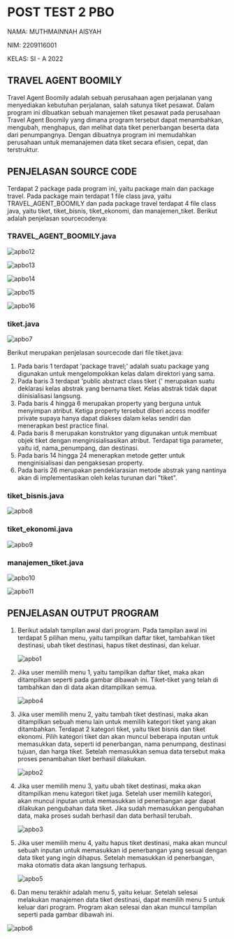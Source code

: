 # POST TEST 2 PBO

<p>NAMA: MUTHMAINNAH AISYAH<p>
<p>NIM: 2209116001<p>
<p>KELAS: SI - A 2022<p>

## TRAVEL AGENT BOOMILY
<p>Travel Agent Boomily adalah sebuah perusahaan agen perjalanan yang menyediakan kebutuhan perjalanan, salah satunya tiket pesawat. Dalam program ini dibuatkan sebuah manajemen tiket pesawat pada perusahaan Travel Agent Boomily yang dimana program tersebut dapat menambahkan, mengubah, menghapus, dan melihat data tiket penerbangan beserta data dari penumpangnya. Dengan dibuatnya program ini memudahkan perusahaan untuk memanajemen data tiket secara efisien, cepat, dan terstruktur.<p>

## PENJELASAN SOURCE CODE
<p>Terdapat 2 package pada program ini, yaitu package main dan package travel. Pada package main terdapat 1 file class java, yaitu TRAVEL_AGENT_BOOMILY dan pada package travel terdapat 4 file class java, yaitu tiket, tiket_bisnis, tiket_ekonomi, dan manajemen_tiket. Berikut adalah penjelasan sourcecodenya:<p>

### TRAVEL_AGENT_BOOMILY.java

![apbo12](https://github.com/muthmainnahaisyah/pbo-post-test-2/assets/122006658/c9e7ca57-3855-4fee-83fe-32e6145a2ff7)

![apbo13](https://github.com/muthmainnahaisyah/pbo-post-test-2/assets/122006658/c8e7c70a-8f5c-4b37-8c70-6db3ab2e6918)

![apbo14](https://github.com/muthmainnahaisyah/pbo-post-test-2/assets/122006658/813373a2-5778-4831-8c63-64391c2716f2)

![apbo15](https://github.com/muthmainnahaisyah/pbo-post-test-2/assets/122006658/f75179bb-b48c-43c5-b369-026d929779f5)

![apbo16](https://github.com/muthmainnahaisyah/pbo-post-test-2/assets/122006658/7bcff471-3dde-4a5d-bbd2-4f3f16009644)
<p></p>

### tiket.java

![apbo7](https://github.com/muthmainnahaisyah/pbo-post-test-2/assets/122006658/bb1b49e8-a68e-46be-aba7-b52caa5151d5)
<p>Berikut merupakan penjelasan sourcecode dari file tiket.java: </p>
<ol>
  <li>Pada baris 1 terdapat 'package travel;' adalah suatu package yang digunakan untuk mengelompokkan kelas dalam direktori yang sama. </li>
  <li>Pada baris 3 terdapat 'public abstract class tiket {' merupakan suatu deklarasi kelas abstrak yang bernama tiket. Kelas abstrak tidak dapat diinisialisasi langsung. </li>
  <li>Pada baris 4 hingga 6  merupakan property yang berguna untuk menyimpan atribut. Ketiga property tersebut diberi access modifer private supaya hanya dapat diakses dalam kelas sendiri dan menerapkan best practice final.</li>
  <li>Pada baris 8 merupakan konstruktor yang digunakan untuk membuat objek tiket dengan menginisialisasikan atribut. Terdapat tiga parameter, yaitu id, nama_penumpang, dan destinasi. </li>
  <li>Pada baris 14 hingga 24 menerapkan metode getter untuk menginisialisasi dan pengaksesan property.</li>
  <li>Pada baris 26 merupakan pendeklarasian metode abstrak yang nantinya akan di implementasikan oleh kelas turunan dari "tiket". </li>
</ol>

### tiket_bisnis.java

![apbo8](https://github.com/muthmainnahaisyah/pbo-post-test-2/assets/122006658/2b4eaa02-79c2-4160-9424-64b27b17e0dc)
<p></p>

### tiket_ekonomi.java

![apbo9](https://github.com/muthmainnahaisyah/pbo-post-test-2/assets/122006658/1f8da236-d9fa-4221-a58f-9714c5cbe4d5)
<p></p>

### manajemen_tiket.java

![apbo10](https://github.com/muthmainnahaisyah/pbo-post-test-2/assets/122006658/323a311f-87e0-408f-a193-55fdbe9bab9e)

![apbo11](https://github.com/muthmainnahaisyah/pbo-post-test-2/assets/122006658/85c2b68d-52a5-4e6f-a71a-23daaab0467e)

<p></p>

## PENJELASAN OUTPUT PROGRAM
<ol><li>Berikut adalah tampilan awal dari program. Pada tampilan awal ini terdapat 5 pilihan menu, yaitu tampilkan daftar tiket, tambahkan tiket destinasi, ubah tiket  destinasi, hapus tiket destinasi, dan keluar.</li>

  ![apbo1](https://github.com/muthmainnahaisyah/pbo-post-test-2/assets/122006658/f75a1526-7c51-460d-b2af-70c380472cb8)
<li>Jika user memilih menu 1, yaitu tampilkan daftar tiket, maka akan ditampilkan seperti pada gambar dibawah ini. Tiket-tiket yang telah di tambahkan dan di data akan ditampilkan semua.</li>

![apbo4](https://github.com/muthmainnahaisyah/pbo-post-test-2/assets/122006658/dc36cf1f-e76e-41ab-a65f-1bff8bd8256c)
<li>Jika user memilih menu 2, yaitu tambah tiket destinasi, maka akan ditampilkan sebuah menu lain untuk memilih kategori tiket yang akan ditambahkan. Terdapat 2 kategori tiket, yaitu tiket bisnis dan tiket ekonomi. Pilih kategori tiket dan akan muncul beberapa inputan untuk memasukkan data, seperti id penerbangan, nama penumpang, destinasi tujuan, dan harga tiket. Setelah memasukkan semua data tersebut maka proses penambahan tiket berhasil dilakukan.</li>

![apbo2](https://github.com/muthmainnahaisyah/pbo-post-test-2/assets/122006658/56e07271-2a45-4baf-87fc-612efd9b0483)
<li>Jika user memilih menu 3, yaitu ubah tiket destinasi, maka akan ditampilkan menu kategori tiket juga. Setelah user memilih kategori, akan muncul inputan untuk memasukkan id penerbangan agar dapat dilakukan pengubahan data tiket. Jika sudah memasukkan pengubahan data, maka proses sudah berhasil dan data berhasil terubah.</li>

![apbo3](https://github.com/muthmainnahaisyah/pbo-post-test-2/assets/122006658/ead62947-14b1-4ecf-a7af-22a0c7c7c4c8)
<li>Jika user memilih menu 4, yaitu hapus tiket destinasi, maka akan muncul sebuah inputan untuk memasukkan id penerbangan yang sesuai dengan data tiket yang ingin dihapus. Setelah memasukkan id penerbangan, maka otomatis data akan langsung terhapus.</li>

![apbo5](https://github.com/muthmainnahaisyah/pbo-post-test-2/assets/122006658/83cb4c3e-57f1-43a6-8605-2d94f60d0f53)
<li>Dan menu terakhir adalah menu 5, yaitu keluar. Setelah selesai melakukan manajemen data tiket destinasi, dapat memilih menu 5 untuk keluar dari program. Program akan selesai dan akan muncul tampilan seperti pada gambar dibawah ini.</li></ol>

![apbo6](https://github.com/muthmainnahaisyah/pbo-post-test-2/assets/122006658/c434d112-08e1-4d27-895d-b0c5f88e582f)
